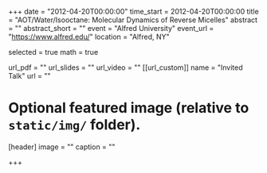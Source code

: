 +++
date = "2012-04-20T00:00:00"
time_start = 2012-04-20T00:00:00
title = "AOT/Water/Isooctane: Molecular Dynamics of Reverse Micelles"
abstract = ""
abstract_short = ""
event = "Alfred University"
event_url = "https://www.alfred.edu/"
location = "Alfred, NY"

selected = true
math = true

url_pdf = ""
url_slides = ""
url_video = ""
[[url_custom]]
    name = "Invited Talk"
    url = ""



# Optional featured image (relative to `static/img/` folder).
[header]
image = ""
caption = ""

+++

